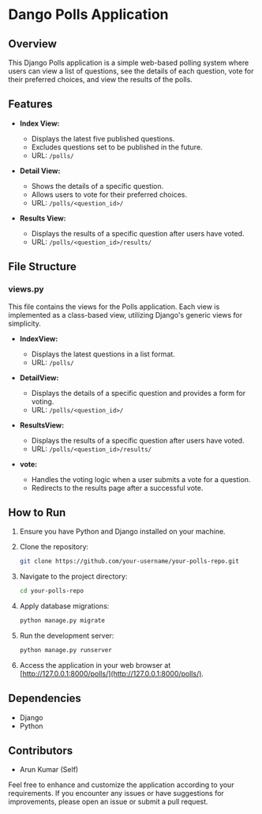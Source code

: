 # Dango Polls Application

## Overview

This Django Polls application is a simple web-based polling system where users can view a list of questions, see the details of each question, vote for their preferred choices, and view the results of the polls.

## Features

- **Index View:**
  - Displays the latest five published questions.
  - Excludes questions set to be published in the future.
  - URL: `/polls/`

- **Detail View:**
  - Shows the details of a specific question.
  - Allows users to vote for their preferred choices.
  - URL: `/polls/<question_id>/`

- **Results View:**
  - Displays the results of a specific question after users have voted.
  - URL: `/polls/<question_id>/results/`

## File Structure

### views.py

This file contains the views for the Polls application. Each view is implemented as a class-based view, utilizing Django's generic views for simplicity.

- **IndexView:**
  - Displays the latest questions in a list format.
  - URL: `/polls/`

- **DetailView:**
  - Displays the details of a specific question and provides a form for voting.
  - URL: `/polls/<question_id>/`

- **ResultsView:**
  - Displays the results of a specific question after users have voted.
  - URL: `/polls/<question_id>/results/`

- **vote:**
  - Handles the voting logic when a user submits a vote for a question.
  - Redirects to the results page after a successful vote.

## How to Run

1. Ensure you have Python and Django installed on your machine.

2. Clone the repository:

   ```bash
   git clone https://github.com/your-username/your-polls-repo.git
   ```

3. Navigate to the project directory:

   ```bash
   cd your-polls-repo
   ```

4. Apply database migrations:

   ```bash
   python manage.py migrate
   ```

5. Run the development server:

   ```bash
   python manage.py runserver
   ```

6. Access the application in your web browser at [http://127.0.0.1:8000/polls/](http://127.0.0.1:8000/polls/).

## Dependencies

- Django
- Python

## Contributors

- Arun Kumar (Self)

Feel free to enhance and customize the application according to your requirements. If you encounter any issues or have suggestions for improvements, please open an issue or submit a pull request.
